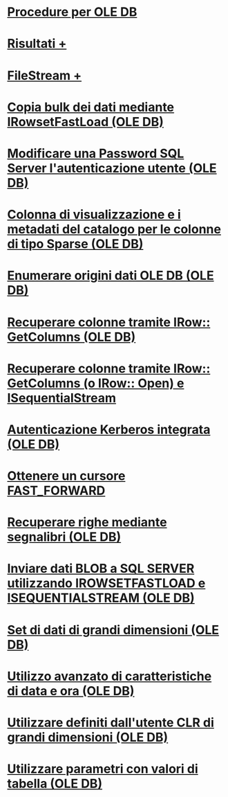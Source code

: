 # [Procedure per OLE DB](ole-db-how-to-topics.md)

# [Risultati +](../../relational-databases/native-client-ole-db-how-to/results/processing-results-how-to-topics-ole-db.md)
# [FileStream +](../../relational-databases/native-client-ole-db-how-to/filestream/filestream-and-ole-db.md)

# [Copia bulk dei dati mediante IRowsetFastLoad (OLE DB)](bulk-copy-data-using-irowsetfastload-ole-db.md)
# [Modificare una Password SQL Server l'autenticazione utente (OLE DB)](change-a-sql-server-authentication-user-password-ole-db.md)
# [Colonna di visualizzazione e i metadati del catalogo per le colonne di tipo Sparse (OLE DB)](display-column-and-catalog-metadata-for-sparse-columns-ole-db.md)
# [Enumerare origini dati OLE DB (OLE DB)](enumerate-ole-db-data-sources-ole-db.md)
# [Recuperare colonne tramite IRow:: GetColumns (OLE DB)](fetch-columns-using-irow-getcolumns-ole-db.md)
# [Recuperare colonne tramite IRow:: GetColumns (o IRow:: Open) e ISequentialStream](fetch-columns-using-irow-getcolumns-or-irow-open-and-isequentialstream.md)
# [Autenticazione Kerberos integrata (OLE DB)](integrated-kerberos-authentication-ole-db.md)
# [Ottenere un cursore FAST_FORWARD](obtain-a-fast-forward-cursor.md)
# [Recuperare righe mediante segnalibri (OLE DB)](retrieve-rows-using-bookmarks-ole-db.md)
# [Inviare dati BLOB a SQL SERVER utilizzando IROWSETFASTLOAD e ISEQUENTIALSTREAM (OLE DB)](send-blob-data-to-sql-server-using-irowsetfastload-and-isequentialstream-ole-db.md)
# [Set di dati di grandi dimensioni (OLE DB)](set-large-data-ole-db.md)
# [Utilizzo avanzato di caratteristiche di data e ora (OLE DB)](use-enhanced-date-and-time-features-ole-db.md)
# [Utilizzare definiti dall'utente CLR di grandi dimensioni (OLE DB)](use-large-clr-udts-ole-db.md)
# [Utilizzare parametri con valori di tabella (OLE DB)](use-table-valued-parameters-ole-db.md)
